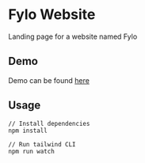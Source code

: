 # Fylo Website

Landing page for a website named Fylo

## Demo

Demo can be found [here](https://unique-dolphin-fec722.netlify.app/)

## Usage

```
// Install dependencies
npm install
```

```
// Run tailwind CLI
npm run watch
```
